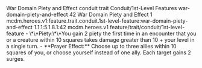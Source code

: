 <ability>
  <name>War Domain Piety and Effect</name>
  <metadata>
    <class>conduit</class>
    <feature_type>trait</feature_type>
    <file_dpath>Conduit/1st-Level Features</file_dpath>
    <item_id>war-domain-piety-and-effect</item_id>
    <item_index>42</item_index>
    <item_name>War Domain Piety and Effect</item_name>
    <level>1</level>
    <scc>mcdm.heroes.v1:feature.trait.conduit.1st-level-feature:war-domain-piety-and-effect</scc>
    <scdc>1.1.1:5.1.8.1:42</scdc>
    <source>mcdm.heroes.v1</source>
    <type>feature/trait/conduit/1st-level-feature</type>
  </metadata>
  <effects>
    <effect type="mundane">- \*\*Piety:\*\*You gain 2 piety the first time in an encounter that you or a creature within 10 squares takes damage greater than 10 + your level in a single turn.
- **Prayer Effect:** Choose up to three allies within 10 squares of you, or choose yourself instead of one ally. Each target gains 2 surges.</effect>
  </effects>
</ability>

